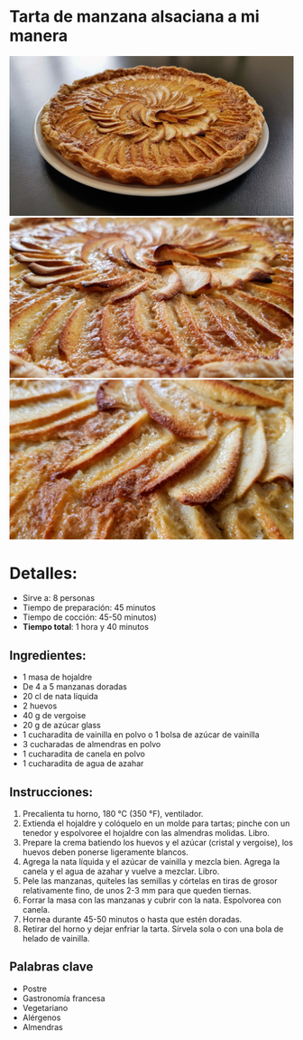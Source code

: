 # Tarta de manzana alsaciana a mi manera

![Tarta de manzana alsaciana a mi manera](https://github.com/anamorph/recettes/blob/main/photos/fr-dessert-tarte_aux_pommes_alsacienne_a_ma_facon-01.jpg?raw=true)
![Tarta de manzana alsaciana a mi manera](https://github.com/anamorph/recettes/blob/main/photos/fr-dessert-tarte_aux_pommes_alsacienne_a_ma_facon-02.jpg?raw=true)
![Tarta de manzana alsaciana a mi manera](https://github.com/anamorph/recettes/blob/main/photos/fr-dessert-tarte_aux_pommes_alsacienne_a_ma_facon-03.jpg?raw=true)

# Detalles:
* Sirve a: 8 personas
* Tiempo de preparación: 45 minutos
* Tiempo de cocción: 45-50 minutos)
* **Tiempo total**: 1 hora y 40 minutos

## Ingredientes:
* 1 masa de hojaldre
* De 4 a 5 manzanas doradas
* 20 cl de nata líquida
* 2 huevos
* 40 g de vergoise
* 20 g de azúcar glass
* 1 cucharadita de vainilla en polvo o 1 bolsa de azúcar de vainilla
* 3 cucharadas de almendras en polvo
* 1 cucharadita de canela en polvo
* 1 cucharadita de agua de azahar

## Instrucciones:
1. Precalienta tu horno, 180 °C (350 °F), ventilador.
1. Extienda el hojaldre y colóquelo en un molde para tartas; pinche con un tenedor y espolvoree el hojaldre con las almendras molidas. Libro.
1. Prepare la crema batiendo los huevos y el azúcar (cristal y vergoise), los huevos deben ponerse ligeramente blancos.
1. Agrega la nata líquida y el azúcar de vainilla y mezcla bien. Agrega la canela y el agua de azahar y vuelve a mezclar. Libro.
1. Pele las manzanas, quíteles las semillas y córtelas en tiras de grosor relativamente fino, de unos 2-3 mm para que queden tiernas.
1. Forrar la masa con las manzanas y cubrir con la nata. Espolvorea con canela.
1. Hornea durante 45-50 minutos o hasta que estén doradas.
1. Retirar del horno y dejar enfriar la tarta. Sírvela sola o con una bola de helado de vainilla.

## Palabras clave
* Postre
* Gastronomía francesa
* Vegetariano
* Alérgenos
 * Almendras